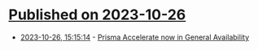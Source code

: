 # [Published on 2023-10-26](index.md)

* [2023-10-26, 15:15:14](https://lobste.rs/s/dbdpie/prisma_accelerate_now_general) - [Prisma Accelerate now in General Availability](https://www.prisma.io/blog/accelerate-ga-release-I9cQM6bSf2g6)
